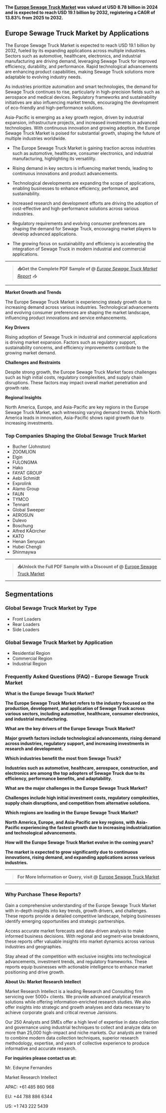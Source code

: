 <p><strong>The <a href="https://www.marketresearchintellect.com/download-sample/?rid=1075374&amp;utm_source=Pulse-April-Europe&amp;utm_medium=852">Europe Sewage Truck Market</a> was valued at USD 8.78 billion in 2024 and is expected to reach USD 19.1 billion by 2032, registering a CAGR of 13.83% from 2025 to 2032.</strong></p><h2>Europe Sewage Truck Market by Applications&nbsp;</h2><p><p>The Europe Sewage Truck Market is expected to reach USD 19.1 billion by 2032, fueled by its expanding applications across multiple industries. Sectors such as automotive, healthcare, electronics, and industrial manufacturing are driving demand, leveraging Sewage Truck for improved efficiency, durability, and performance. Rapid technological advancements are enhancing product capabilities, making Sewage Truck solutions more adaptable to evolving industry needs.</p><p>As industries prioritize automation and smart technologies, the demand for Sewage Truck continues to rise, particularly in high-precision fields such as aerospace and medical devices. Regulatory frameworks and sustainability initiatives are also influencing market trends, encouraging the development of eco-friendly and high-performance solutions.</p><p>Asia-Pacific is emerging as a key growth region, driven by industrial expansion, infrastructure projects, and increased investments in advanced technologies. With continuous innovation and growing adoption, the Europe Sewage Truck Market is poised for substantial growth, shaping the future of multiple industries worldwide.</p></p><ul><li><p>The Europe Sewage Truck Market is gaining traction across industries such as automotive, healthcare, consumer electronics, and industrial manufacturing, highlighting its versatility.</p></li><li><p>Rising demand in key sectors is influencing market trends, leading to continuous innovations and product advancements.</p></li><li><p>Technological developments are expanding the scope of applications, enabling businesses to enhance efficiency, performance, and sustainability.</p></li><li><p>Increased research and development efforts are driving the adoption of cost-effective and high-performance solutions across various industries.</p></li><li><p>Regulatory requirements and evolving consumer preferences are shaping the demand for Sewage Truck, encouraging market players to develop advanced applications.</p></li><li><p>The growing focus on sustainability and efficiency is accelerating the integration of Sewage Truck in modern industrial and commercial applications.</p></li></ul><hr /><blockquote><p><strong><span class="font-[700]">📥Get the Complete PDF Sample of @ </span></strong><em><span class="font-[700]"><a href="https://www.marketresearchintellect.com/download-sample/?rid=1075374&amp;utm_source=Pulse-April-Europe&amp;utm_medium=852" target="_blank" data-tracking-control-name="article-ssr-frontend-pulse_little-text-block" data-tracking-will-navigate="" data-test-link="">Europe Sewage Truck Market Report</a>&nbsp;📥</span></em></p></blockquote><hr /><p class="" data-start="77" data-end="360"><strong data-start="77" data-end="105">Market Growth and Trends</strong></p><p class="" data-start="77" data-end="360">The Europe Sewage Truck Market is experiencing steady growth due to increasing demand across various industries. Technological advancements and evolving consumer preferences are shaping the market landscape, influencing product innovations and service enhancements.</p><p class="" data-start="362" data-end="606"><strong data-start="362" data-end="377">Key Drivers</strong></p><p class="" data-start="362" data-end="606">Rising adoption of Sewage Truck in industrial and commercial applications is driving market expansion. Factors such as regulatory support, sustainability concerns, and efficiency improvements contribute to the growing market demand.</p><p class="" data-start="608" data-end="849"><strong data-start="608" data-end="637">Challenges and Restraints</strong></p><p class="" data-start="608" data-end="849">Despite strong growth, the Europe Sewage Truck Market faces challenges such as high initial costs, regulatory complexities, and supply chain disruptions. These factors may impact overall market penetration and growth rate.</p><p class="" data-start="851" data-end="1095"><strong data-start="851" data-end="872">Regional Insights</strong></p><p class="" data-start="851" data-end="1095">North America, Europe, and Asia-Pacific are key regions in the Europe Sewage Truck Market, each witnessing varying demand trends. While North America leads in innovation, Asia-Pacific shows rapid growth due to increasing investments.</p><p><h3>Top Companies Shaping the Global Sewage Truck Market </h3><ul><li>Bucher (Johnston)</li><li> ZOOMLION</li><li> Elgin</li><li> FULONGMA</li><li> Hako</li><li> FAYAT GROUP</li><li> Aebi Schmidt</li><li> Exprolink</li><li> Alamo Group</li><li> FAUN</li><li> TYMCO</li><li> Tennant</li><li> Global Sweeper</li><li> AEROSUN</li><li> Dulevo</li><li> Boschung</li><li> Alfred KÃ¤rcher</li><li> KATO</li><li> Henan Senyuan</li><li> Hubei Chengli</li><li> Shinmaywa</li></ul></p><hr /><blockquote><p><strong>📥Unlock the Full PDF Sample with a Discount of @</strong> <a href="https://www.marketresearchintellect.com/ask-for-discount/?rid=1075374&amp;utm_source=Pulse-April-Europe&amp;utm_medium=852">Europe Sewage Truck Market</a></p></blockquote><hr /><p><h2>Segmentations</h2><h3>Global Sewage Truck Market by Type</h3><ul><li>Front Loaders</li><li>Rear Loaders</li><li>Side Loaders</li></ul><h3>Global Sewage Truck Market by Application</h3><ul><li>Residential Region</li><li>Commercial Region</li><li>Industrial Region</li></ul></p><h3><strong>Frequently Asked Questions (FAQ) &ndash; Europe Sewage Truck Market</strong></h3><p><strong>What is the Europe Sewage Truck Market?</strong></p><p><strong>The Europe Sewage Truck Market refers to the industry focused on the production, development, and application of Sewage Truck across various sectors, including automotive, healthcare, consumer electronics, and industrial manufacturing.</strong></p><p><strong>What are the key drivers of the Europe Sewage Truck Market?</strong></p><p><strong>Major growth factors include technological advancements, rising demand across industries, regulatory support, and increasing investments in research and development.</strong></p><p><strong>Which industries benefit the most from Sewage Truck?</strong></p><p><strong>Industries such as automotive, healthcare, aerospace, construction, and electronics are among the top adopters of Sewage Truck due to its efficiency, performance benefits, and adaptability.</strong></p><p><strong>What are the major challenges in the Europe Sewage Truck Market?</strong></p><p><strong>Challenges include high initial investment costs, regulatory complexities, supply chain disruptions, and competition from alternative solutions.</strong></p><p><strong>Which regions are leading in the Europe Sewage Truck Market?</strong></p><p><strong>North America, Europe, and Asia-Pacific are key regions, with Asia-Pacific experiencing the fastest growth due to increasing industrialization and technological advancements.</strong></p><p><strong>How will the Europe Sewage Truck Market evolve in the coming years?</strong></p><p><strong>The market is expected to grow significantly due to continuous innovations, rising demand, and expanding applications across various industries.</strong></p><hr /><blockquote><p><span class="font-[700]"><strong>For More Information or Query, visit&nbsp;@</strong>&nbsp;</span><span class="font-[700]"><a href="https://www.marketresearchintellect.com/product/sewage-truck-market/?utm_source=Linkedin&utm_medium=852" target="_blank" data-tracking-control-name="article-ssr-frontend-pulse_little-text-block" data-tracking-will-navigate="" data-test-link="">Europe Sewage Truck Market</a></span></p></blockquote><hr /><h3><strong data-start="0" data-end="31">Why Purchase These Reports?</strong></h3><p class="" data-start="35" data-end="297">Gain a comprehensive understanding of the Europe Sewage Truck Market with in-depth insights into key trends, growth drivers, and challenges. These reports provide a detailed competitive landscape, helping businesses identify emerging opportunities and strategic partnerships.</p><p class="" data-start="299" data-end="540">Access accurate market forecasts and data-driven analysis to make informed business decisions. With regional and segment-wise breakdowns, these reports offer valuable insights into market dynamics across various industries and geographies.</p><p class="" data-start="542" data-end="784">Stay ahead of the competition with exclusive insights into technological advancements, investment trends, and regulatory frameworks. These reports equip businesses with actionable intelligence to enhance market positioning and drive growth.</p><p><strong><span class="font-[700]">About Us: Market Research Intellect</span></strong></p><p><span class="">Market Research Intellect is a leading Research and Consulting firm servicing over 5000+ clients. We provide advanced analytical research solutions while offering information-enriched research studies.&nbsp;</span>We also offer insights into strategic and growth analyses and data necessary to achieve corporate goals and critical revenue Janisions.</p><p><span class="">Our 250 Analysts and SMEs offer a high level of expertise in data collection and governance using industrial techniques to collect and analyze data on more than 25,000 high-impact and niche markets. Our analysts are trained to combine modern data collection techniques, superior research methodology, expertise, and years of collective experience to produce informative and accurate research.</span></p><p><strong>For inquiries please contact us at:</strong></p><p>Mr. Edwyne Fernandes</p><p>Market Research Intellect</p><p>APAC: +61 485 860 968</p><p>EU: +44 788 886 6344</p><p>US: +1 743 222 5439</p>